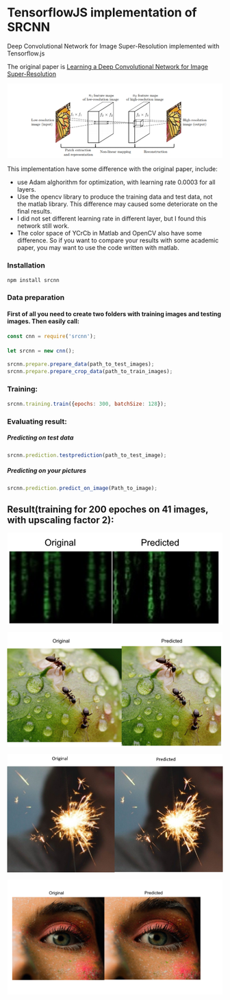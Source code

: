 # TensorflowJS implementation of SRCNN
Deep Convolutional Network for Image Super-Resolution implemented with Tensorflow.js

The original paper is [Learning a Deep Convolutional Network for Image Super-Resolution](https://arxiv.org/abs/1501.00092)
<p align="center">
  <img src="https://github.com/BadMachine/SRCNN-tfjs/blob/master/additional/arch.jpg" width="800"/>
</p>

This implementation have some difference with the original paper, include:

* use Adam alghorithm for optimization, with learning rate 0.0003 for all layers.
* Use the opencv library to produce the training data and test data, not the matlab library. This difference may caused some deteriorate on the final results.
* I did not set different learning rate in different layer, but I found this network still work.
* The color space of YCrCb in Matlab and OpenCV also have some difference. So if you want to compare your results with some academic paper, you may want to use the code written with matlab.

### Installation
```cli
npm install srcnn
```

### Data preparation
#### First of all you need to create two folders with training images and testing images. Then easily call:
```js
const cnn = require('srcnn');

let srcnn = new cnn();
```
```js
srcnn.prepare.prepare_data(path_to_test_images);
srcnn.prepare.prepare_crop_data(path_to_train_images);

```

### Training:
```js
srcnn.training.train({epochs: 300, batchSize: 128});
```


### Evaluating result:

##### Predicting on test data

```js
srcnn.prediction.testprediction(path_to_test_image);
```

##### Predicting on your pictures
```js
srcnn.prediction.predict_on_image(Path_to_image);
```

## Result(training for 200 epoches on 41 images, with upscaling factor 2):
<p align="center">
 <img src="https://github.com/BadMachine/SRCNN-tfjs/blob/master/additional/1.png" />
           </p>


<p align="center">
 <img src="https://github.com/BadMachine/SRCNN-tfjs/blob/master/additional/2.png" />
           </p>
<p align="center">
 <img src="https://github.com/BadMachine/SRCNN-tfjs/blob/master/additional/5.png" />
           </p>

<p align="center">
 <img src="https://github.com/BadMachine/SRCNN-tfjs/blob/master/additional/3.png" />
           </p>

